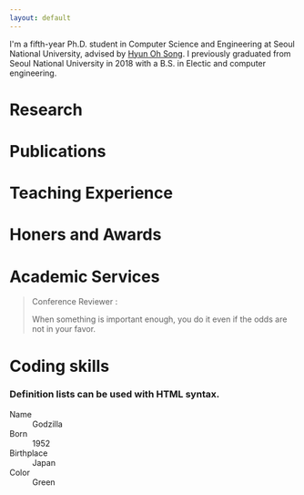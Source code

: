 ```yaml
---
layout: default
---
```


I'm a fifth-year Ph.D. student in Computer Science and Engineering at Seoul National University, advised by [Hyun Oh Song](https://mllab.snu.ac.kr/hyunoh).
I previously graduated from Seoul National University in 2018 with a B.S. in Electic and computer engineering.


# Research 


# Publications


# Teaching Experience


# Honers and Awards


# Academic Services

> Conference Reviewer : 
>
> When something is important enough, you do it even if the odds are not in your favor.

# Coding skills

### Definition lists can be used with HTML syntax.

<dl>
<dt>Name</dt>
<dd>Godzilla</dd>
<dt>Born</dt>
<dd>1952</dd>
<dt>Birthplace</dt>
<dd>Japan</dd>
<dt>Color</dt>
<dd>Green</dd>
</dl>


